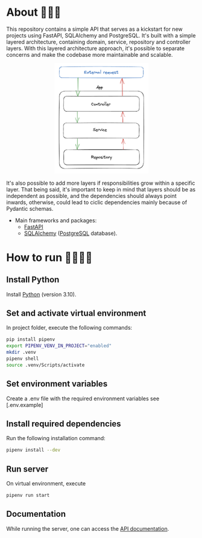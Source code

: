# About 🧑🏻‍💻

This repository contains a simple API that serves as a kickstart for new projects using FastAPI, SQLAlchemy and PostgreSQL. It's built with a simple layered architecture, containing domain, service, repository and controller layers. With this layered architecture approach, it's possible to separate concerns and make the codebase more maintainable and scalable.

<p align="center">
  <img src="layered-architecture.png" width="250">
</p>

It's also possible to add more layers if responsibilities grow within a specific layer. That being said, it's important to keep in mind that layers should be as independent as possible, and the dependencies should always point inwards, otherwise, could lead to ciclic dependencies mainly because of Pydantic schemas.

- Main frameworks and packages:
  - [FastAPI](https://fastapi.tiangolo.com/)
  - [SQLAlchemy](https://www.sqlalchemy.org/) ([PostgreSQL](https://www.postgresql.org/) database).

# How to run 🏃🏻‍♂️‍➡️

## Install Python

Install [Python](https://www.python.org/downloads/) (version 3.10).

## Set and activate virtual environment

In project folder, execute the following commands:

```bash
pip install pipenv
export PIPENV_VENV_IN_PROJECT="enabled"
mkdir .venv
pipenv shell
source .venv/Scripts/activate
```

## Set environment variables

Create a .env file with the required environment variables see [.env.example]

## Install required dependencies

Run the following installation command:

```bash
pipenv install --dev
```

## Run server

On virtual environment, execute

```bash
pipenv run start
```

## Documentation

While running the server, one can access the [API documentation](http://localhost:1337/docs).
